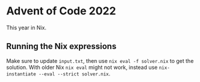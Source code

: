 # Advent of Code 2022

This year in Nix.

## Running the Nix expressions

Make sure to update `input.txt`, then use `nix eval -f solver.nix` to get the solution.
With older Nix `nix eval` might not work, instead use `nix-instantiate --eval --strict solver.nix`.
